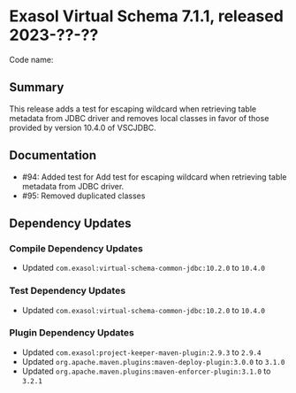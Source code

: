 # Exasol Virtual Schema 7.1.1, released 2023-??-??

Code name:

## Summary

This release adds a test for escaping wildcard when retrieving table metadata from JDBC driver and removes local classes in favor of those provided by version 10.4.0 of VSCJDBC.


## Documentation

* #94: Added test for Add test for escaping wildcard when retrieving table metadata from JDBC driver.
* #95: Removed duplicated classes

## Dependency Updates

### Compile Dependency Updates

* Updated `com.exasol:virtual-schema-common-jdbc:10.2.0` to `10.4.0`

### Test Dependency Updates

* Updated `com.exasol:virtual-schema-common-jdbc:10.2.0` to `10.4.0`

### Plugin Dependency Updates

* Updated `com.exasol:project-keeper-maven-plugin:2.9.3` to `2.9.4`
* Updated `org.apache.maven.plugins:maven-deploy-plugin:3.0.0` to `3.1.0`
* Updated `org.apache.maven.plugins:maven-enforcer-plugin:3.1.0` to `3.2.1`
